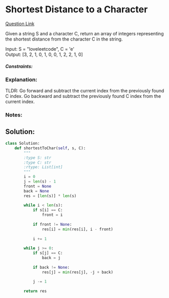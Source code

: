 # Shortest Distance to a Character

[Question Link](https://leetcode.com/problems/shortest-distance-to-a-character/)  

Given a string S and a character C, return an array of integers representing the shortest distance from the character C in the string.  

Input: S = "loveleetcode", C = 'e'  
Output: [3, 2, 1, 0, 1, 0, 0, 1, 2, 2, 1, 0]

##### Constraints:

### Explanation:
TLDR: Go forward and subtract the current index from the previously found C index. Go backward and subtract the previously found C index from the current index. 

### Notes:


## Solution:
```Python
class Solution:
    def shortestToChar(self, s, C):
        """
        :type S: str
        :type C: str
        :rtype: List[int]
        """
        i = 0
        j = len(s) - 1
        front = None
        back = None
        res = [len(s)] * len(s)
        
        while i < len(s):
            if s[i] == C: 
                front = i
                
            if front != None:
                res[i] = min(res[i], i - front)
                
            i += 1
                
        while j >= 0:
            if s[j] == C:
                back = j
                
            if back != None:
                res[j] = min(res[j], -j + back)
        
            j -= 1
            
        return res            
```